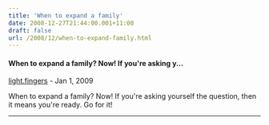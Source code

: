 ```yaml
---
title: 'When to expand a family'
date: 2008-12-27T21:44:00.001+11:00
draft: false
url: /2008/12/when-to-expand-family.html
---
```


#### When to expand a family? Now! If you're asking y...
[light.fingers](https://www.blogger.com/profile/02502430724382290814 "noreply@blogger.com") - <time datetime="2009-01-19T13:06:00.000+11:00">Jan 1, 2009</time>

When to expand a family? Now! If you're asking yourself the question, then it means you're ready. Go for it!
<hr />
